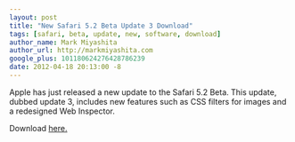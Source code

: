 ```yaml
---
layout: post
title: "New Safari 5.2 Beta Update 3 Download"
tags: [safari, beta, update, new, software, download]
author_name: Mark Miyashita
author_url: http://markmiyashita.com
google_plus: 101180624276428786239
date: 2012-04-18 20:13:00 -8
---
```


Apple has just released a new update to the Safari 5.2 Beta. This update, dubbed update 3, includes new features such as CSS filters for images and a redesigned Web Inspector.

Download <a href="http://imzdl.com/info/513">here.</a>

